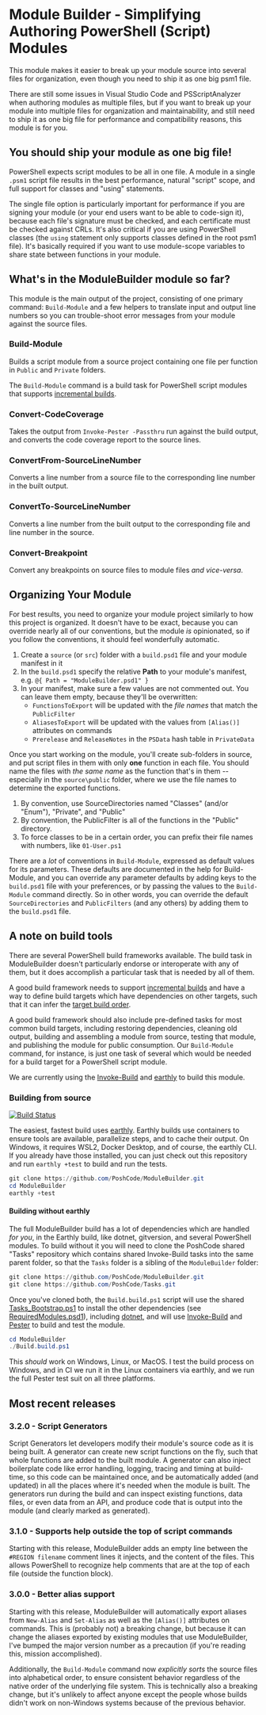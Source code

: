 # Module Builder - Simplifying Authoring PowerShell (Script) Modules

This module makes it easier to break up your module source into several files for organization, even though you need to ship it as one big psm1 file.

There are still some issues in Visual Studio Code and PSScriptAnalyzer when authoring modules as multiple files, but if you want to break up your module into multiple files for organization and maintainability, and still need to ship it as one big file for performance and compatibility reasons, this module is for you.

## You should ship your module as one big file!

PowerShell expects script modules to be all in one file. A module in a single `.psm1` script file results in the best performance, natural "script" scope, and full support for classes and "using" statements.

The single file option is particularly important for performance if you are signing your module (or your end users want to be able to code-sign it), because each file's signature must be checked, and each certificate must be checked against CRLs. It's also critical if you are using PowerShell classes (the `using` statement only supports classes defined in the root psm1 file). It's basically required if you want to use module-scope variables to share state between functions in your module.

## What's in the ModuleBuilder module so far?

This module is the main output of the project, consisting of one primary command: `Build-Module` and a few helpers to translate input and output line numbers so you can trouble-shoot error messages from your module against the source files.

### Build-Module

Builds a script module from a source project containing one file per function in `Public` and `Private` folders.

The `Build-Module` command is a build task for PowerShell script modules that supports [incremental builds](https://docs.microsoft.com/en-us/visualstudio/msbuild/incremental-builds).

### Convert-CodeCoverage

Takes the output from `Invoke-Pester -Passthru` run against the build output, and converts the code coverage report to the source lines.

### ConvertFrom-SourceLineNumber

Converts a line number from a source file to the corresponding line number in the built output.

### ConvertTo-SourceLineNumber

Converts a line number from the built output to the corresponding file and line number in the source.

### Convert-Breakpoint

Convert any breakpoints on source files to module files _and vice-versa_.

## Organizing Your Module

For best results, you need to organize your module project similarly to how this project is organized. It doesn't have to be exact, because you can override nearly all of our conventions, but the module _is_ opinionated, so if you follow the conventions, it should feel wonderfully automatic.

1. Create a `source` (or `src`) folder with a `build.psd1` file and your module manifest in it
2. In the `build.psd1` specify the relative **Path** to your module's manifest, e.g. `@{ Path = "ModuleBuilder.psd1" }`
3. In your manifest, make sure a few values are not commented out. You can leave them empty, because they'll be overwritten:
    - `FunctionsToExport` will be updated with the _file names_ that match the `PublicFilter`
    - `AliasesToExport` will be updated with the values from `[Alias()]` attributes on commands
    - `Prerelease` and `ReleaseNotes` in the `PSData` hash table in `PrivateData`

Once you start working on the module, you'll create sub-folders in source, and put script files in them with only **one** function in each file. You should name the files with _the same name_ as the function that's in them -- especially in the `source\public` folder, where we use the file names to determine the exported functions.

1. By convention, use SourceDirectories named "Classes" (and/or "Enum"), "Private", and "Public"
2. By convention, the PublicFilter is all of the functions in the "Public" directory.
3. To force classes to be in a certain order, you can prefix their file names with numbers, like `01-User.ps1`

There are a _lot_ of conventions in `Build-Module`, expressed as default values for its parameters. These defaults are documented in the help for Build-Module, and you can override any parameter defaults by adding keys to the `build.psd1` file with your preferences, or by passing the values to the `Build-Module` command directly. So in other words, you can override the default `SourceDirectories` and `PublicFilters` (and any others) by adding them to the `build.psd1` file.

## A note on build tools

There are several PowerShell build frameworks available. The build task in ModuleBuilder doesn't particularly endorse or interoperate with any of them, but it does accomplish a particular task that is needed by all of them.

A good build framework needs to support [incremental builds](https://docs.microsoft.com/en-us/visualstudio/msbuild/incremental-builds) and have a way to define build targets which have dependencies on other targets, such that it can infer the [target build order](https://docs.microsoft.com/en-us/visualstudio/msbuild/msbuild-targets#target-build-order).

A good build framework should also include pre-defined tasks for most common build targets, including restoring dependencies, cleaning old output, building and assembling a module from source, testing that module, and publishing the module for public consumption.  Our `Build-Module` command, for instance, is just one task of several which would be needed for a build target for a PowerShell script module.

We are currently using the [Invoke-Build](https://github.com/nightroman/Invoke-Build) and [earthly](https://docs.earthly.dev/) to build this module.

### Building from source

[![Build Status](https://github.com/PoshCode/ModuleBuilder/actions/workflows/build.yml/badge.svg)](https://github.com/PoshCode/ModuleBuilder/actions/workflows/build.yml)

The easiest, fastest build uses [earthly](https://docs.earthly.dev/). Earthly builds use containers to ensure tools are available, parallelize steps, and to cache their output. On Windows, it requires WSL2, Docker Desktop, and of course, the earthly CLI. If you already have those installed, you can just check out this repository and run `earthly +test` to build and run the tests.

```powershell
git clone https://github.com/PoshCode/ModuleBuilder.git
cd ModuleBuilder
earthly +test
```

#### Building without earthly

The full ModuleBuilder build has a lot of dependencies which are handled _for you_, in the Earthly build, like dotnet, gitversion, and several PowerShell modules. To build without it you will need to clone the PoshCode shared "Tasks" repository which contains shared Invoke-Build tasks into the same parent folder, so that the `Tasks` folder is a sibling of the `ModuleBuilder` folder:

```powershell
git clone https://github.com/PoshCode/ModuleBuilder.git
git clone https://github.com/PoshCode/Tasks.git
```

Once you've cloned both, the `Build.build.ps1` script will use the shared [Tasks\_Bootstrap.ps1](https://github.com/PoshCode/Tasks/blob/main/_Bootstrap.ps1) to install the other dependencies (see [RequiredModules.psd1](https://github.com/PoshCode/ModuleBuilder/blob/main/RequiredModules.psd1)), including [dotnet](https://dot.net), and will use [Invoke-Build](https://github.com/nightroman/Invoke-Build) and [Pester](https://github.com/Pester/Pester) to build and test the module.

```powershell
cd ModuleBuilder
./Build.build.ps1
```

This _should_ work on Windows, Linux, or MacOS. I test the build process on Windows, and in CI we run it in the Linux containers via earthly, and we run the full Pester test suit on all three platforms.

## Most recent releases

### 3.2.0 - Script Generators

Script Generators let developers modify their module's source code as it is being built. A generator can create new script functions on the fly, such that whole functions are added to the built module. A generator can also inject boilerplate code like error handling, logging, tracing and timing at build-time, so this code can be maintained once, and be automatically added (and updated) in all the places where it's needed when the module is built. The generators run during the build and can inspect existing functions, data files, or even data from an API, and produce code that is output into the module (and clearly marked as generated).

### 3.1.0 - Supports help outside the top of script commands

Starting with this release, ModuleBuilder adds an empty line between the `#REGION filename` comment lines it injects, and the content of the files. This allows PowerShell to recognize help comments that are at the top of each file (outside the function block).

### 3.0.0 - Better alias support

Starting with this release, ModuleBuilder will automatically export aliases from `New-Alias` and `Set-Alias` as well as the `[Alias()]` attributes on commands. This is (probably not) a breaking change, but because it can change the aliases exported by existing modules that use ModuleBuilder, I've bumped the major version number as a precaution (if you're reading this, mission accomplished).

Additionally, the `Build-Module` command now _explicitly sorts_ the source files into alphabetical order, to ensure consistent behavior regardless of the native order of the underlying file system. This is technically also a breaking change, but it's unlikely to affect anyone except the people whose builds didn't work on non-Windows systems because of the previous behavior.
